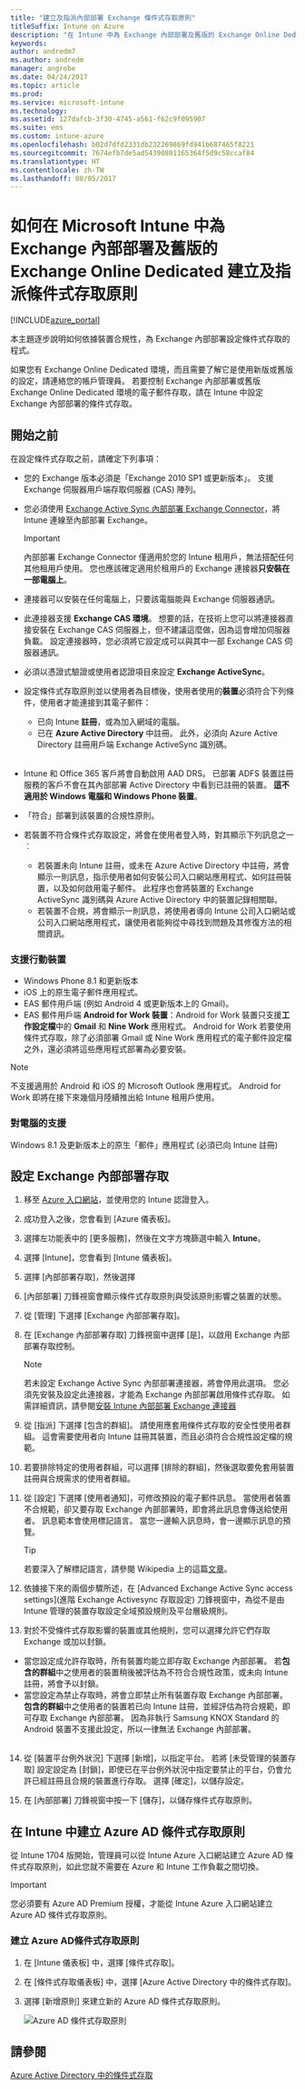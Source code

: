 ```yaml
---
title: "建立及指派內部部署 Exchange 條件式存取原則"
titleSuffix: Intune on Azure
description: "在 Intune 中為 Exchange 內部部署及舊版的 Exchange Online Dedicated 設定條件式存取。"
keywords: 
author: andredm7
ms.author: andredm
manager: angrobe
ms.date: 04/24/2017
ms.topic: article
ms.prod: 
ms.service: microsoft-intune
ms.technology: 
ms.assetid: 127dafcb-3f30-4745-a561-f62c9f095907
ms.suite: ems
ms.custom: intune-azure
ms.openlocfilehash: b02d7dfd2331db232269869fd941b687465f8221
ms.sourcegitcommit: 7674efb7de5ad54390801165364f5d9c58ccaf84
ms.translationtype: HT
ms.contentlocale: zh-TW
ms.lasthandoff: 08/05/2017
---
```

# <a name="how-to-create-and-assign-a-conditional-access-policy-for-exchange-on-premises-and-legacy-exchange-online-dedicated-in-microsoft-intune"></a>如何在 Microsoft Intune 中為 Exchange 內部部署及舊版的 Exchange Online Dedicated 建立及指派條件式存取原則

[!INCLUDE[azure_portal](./includes/azure_portal.md)]

本主題逐步說明如何依據裝置合規性，為 Exchange 內部部署設定條件式存取的程式。

如果您有 Exchange Online Dedicated 環境，而且需要了解它是使用新版或舊版的設定，請連絡您的帳戶管理員。 若要控制 Exchange 內部部署或舊版 Exchange Online Dedicated 環境的電子郵件存取，請在 Intune 中設定 Exchange 內部部署的條件式存取。

## <a name="before-you-begin"></a>開始之前

在設定條件式存取之前，請確定下列事項：

- 您的 Exchange 版本必須是「Exchange 2010 SP1 或更新版本」。 支援 Exchange 伺服器用戶端存取伺服器 (CAS) 陣列。

- 您必須使用 [Exchange Active Sync 內部部署 Exchange Connector](exchange-connector-install.md)，將 Intune 連線至內部部署 Exchange。

    >[!IMPORTANT]
    >內部部署 Exchange Connector 僅適用於您的 Intune 租用戶，無法搭配任何其他租用戶使用。 您也應該確定適用於租用戶的 Exchange 連接器**只安裝在一部電腦上**。

- 連接器可以安裝在任何電腦上，只要該電腦能與 Exchange 伺服器通訊。

- 此連接器支援 **Exchange CAS 環境**。 想要的話，在技術上您可以將連接器直接安裝在 Exchange CAS 伺服器上，但不建議這麼做，因為這會增加伺服器負載。 設定連接器時，您必須將它設定成可以與其中一部 Exchange CAS 伺服器通訊。

- 必須以憑證式驗證或使用者認證項目來設定 **Exchange ActiveSync**。

- 設定條件式存取原則並以使用者為目標後，使用者使用的**裝置**必須符合下列條件，使用者才能連接到其電子郵件：
    - 已向 Intune **註冊**，或為加入網域的電腦。
    - 已在 **Azure Active Directory** 中註冊。 此外，必須向 Azure Active Directory 註冊用戶端 Exchange ActiveSync 識別碼。
<br></br>
- Intune 和 Office 365 客戶將會自動啟用 AAD DRS。 已部署 ADFS 裝置註冊服務的客戶不會在其內部部署 Active Directory 中看到已註冊的裝置。 **這不適用於 Windows 電腦和 Windows Phone 裝置**。

- 「符合」部署到該裝置的合規性原則。

- 若裝置不符合條件式存取設定，將會在使用者登入時，對其顯示下列訊息之一︰
    - 若裝置未向 Intune 註冊，或未在 Azure Active Directory 中註冊，將會顯示一則訊息，指示使用者如何安裝公司入口網站應用程式、如何註冊裝置，以及如何啟用電子郵件。 此程序也會將裝置的 Exchange ActiveSync 識別碼與 Azure Active Directory 中的裝置記錄相關聯。
    - 若裝置不合規，將會顯示一則訊息，將使用者導向 Intune 公司入口網站或公司入口網站應用程式，讓使用者能夠從中尋找到問題及其修復方法的相關資訊。

### <a name="support-for-mobile-devices"></a>支援行動裝置

- Windows Phone 8.1 和更新版本
- iOS 上的原生電子郵件應用程式。
- EAS 郵件用戶端 (例如 Android 4 或更新版本上的 Gmail)。
- EAS 郵件用戶端 **Android for Work 裝置**：Android for Work 裝置只支援**工作設定檔**中的 **Gmail** 和 **Nine Work** 應用程式。 Android for Work 若要使用條件式存取，除了必須部署 Gmail 或 Nine Work 應用程式的電子郵件設定檔之外，還必須將這些應用程式部署為必要安裝。

> [!NOTE]
> 不支援適用於 Android 和 iOS 的 Microsoft Outlook 應用程式。 Android for Work 即將在接下來幾個月陸續推出給 Intune 租用戶使用。

### <a name="support-for-pcs"></a>對電腦的支援

Windows 8.1 及更新版本上的原生「郵件」應用程式 (必須已向 Intune 註冊)


## <a name="configure-exchange-on-premises-access"></a>設定 Exchange 內部部署存取

1. 移至 [Azure 入口網站](https://portal.azure.com/)，並使用您的 Intune 認證登入。

2. 成功登入之後，您會看到 [Azure 儀表板]。

3. 選擇左功能表中的 [更多服務]，然後在文字方塊篩選中輸入 **Intune**。

4. 選擇 [Intune]，您會看到 [Intune 儀表板]。

5. 選擇 [內部部署存取]，然後選擇

6. [內部部署] 刀鋒視窗會顯示條件式存取原則與受該原則影響之裝置的狀態。

7. 從 [管理] 下選擇 [Exchange 內部部署存取]。

8. 在 [Exchange 內部部署存取] 刀鋒視窗中選擇 [是]，以啟用 Exchange 內部部署存取控制。

    > [!NOTE]
    > 若未設定 Exchange Active Sync 內部部署連接器，將會停用此選項。  您必須先安裝及設定此連接器，才能為 Exchange 內部部署啟用條件式存取。 如需詳細資訊，請參閱[安裝 Intune 內部部署 Exchange 連接器](exchange-connector-install.md)

9. 從 [指派] 下選擇 [包含的群組]。  請使用應套用條件式存取的安全性使用者群組。 這會需要使用者向 Intune 註冊其裝置，而且必須符合合規性設定檔的規範。

10. 若要排除特定的使用者群組，可以選擇 [排除的群組]，然後選取要免套用裝置註冊與合規需求的使用者群組。

11. 從 [設定] 下選擇 [使用者通知]，可修改預設的電子郵件訊息。 當使用者裝置不合規範，卻又要存取 Exchange 內部部署時，即會將此訊息會傳送給使用者。 訊息範本會使用標記語言。  當您一邊輸入訊息時，會一邊顯示訊息的預覽。
    > [!TIP]
    > 若要深入了解標記語言，請參閱 Wikipedia 上的這篇[文章](https://en.wikipedia.org/wiki/Markup_language)。

12. 依據接下來的兩個步驟所述，在 [Advanced Exchange Active Sync access settings]\(進階 Exchange Activesync 存取設定) 刀鋒視窗中，為從不是由 Intune 管理的裝置存取設定全域預設規則及平台層級規則。

13. 對於不受條件式存取影響的裝置或其他規則，您可以選擇允許它們存取 Exchange 或加以封鎖。
  - 當您設定成允許存取時，所有裝置均能立即存取 Exchange 內部部署。  若**包含的群組**中之使用者的裝置稍後被評估為不符合合規性政策，或未向 Intune 註冊，將會予以封鎖。
  - 當您設定為禁止存取時，將會立即禁止所有裝置存取 Exchange 內部部署。  **包含的群組**中之使用者的裝置若已向 Intune 註冊，並經評估為符合規範，即可存取 Exchange 內部部署。 因為非執行 Samsung KNOX Standard 的 Android 裝置不支援此設定，所以一律無法 Exchange 內部部署。
<br></br>
14. 從 [裝置平台例外狀況] 下選擇 [新增]，以指定平台。 若將 [未受管理的裝置存取] 設定設定為 [封鎖]，即使已在平台例外狀況中指定要禁止的平台，仍會允許已經註冊且合規的裝置進行存取。 選擇 [確定]，以儲存設定。

15. 在 [內部部署] 刀鋒視窗中按一下 [儲存]，以儲存條件式存取原則。

## <a name="create-azure-ad-conditional-access-policies-in-intune"></a>在 Intune 中建立 Azure AD 條件式存取原則

從 Intune 1704 版開始，管理員可以從 Intune Azure 入口網站建立 Azure AD 條件式存取原則，如此您就不需要在 Azure 和 Intune 工作負載之間切換。

> [!IMPORTANT]
> 您必須要有 Azure AD Premium 授權，才能從 Intune Azure 入口網站建立 Azure AD 條件式存取原則。

### <a name="to-create-azure-ad-conditional-access-policy"></a>建立 Azure AD條件式存取原則

1. 在 [Intune 儀表板] 中，選擇 [條件式存取]。

2. 在 [條件式存取儀表板] 中，選擇 [Azure Active Directory 中的條件式存取]。

3. 選擇 [新增原則] 來建立新的 Azure AD 條件式存取原則。

    ![Azure AD 條件式存取原則](./media/Azure-AD-CA-Intune.png)

## <a name="see-also"></a>請參閱

[Azure Active Directory 中的條件式存取](https://docs.microsoft.com/azure/active-directory/active-directory-conditional-access)
